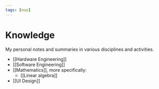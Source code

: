 ```yaml
---
tags: [map]
---
```


# Knowledge

My personal notes and summaries in various disciplines and activities.

<!--
Although they are written in my own style some may consider them useful
-->

- [[Hardware Engineering]]
- [[Software Engineering]] <!--, more specifically: -->
- [[Mathematics]], more specifically:
  - [[Linear algebra]]
- [[UI Design]]

<!--
- [[UML]]
- [[Music]]
- Computer Science
- Machine learning
- Нейронные сети
- Geometry
- Statistics
- [[Computer graphics]]
- Computer Vision [[Digital Signal Processing]] Containerization
- [[Digital signal processing]]
- [[Management]]
-->
